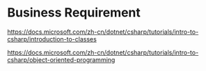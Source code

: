 ﻿# Business Requirement
https://docs.microsoft.com/zh-cn/dotnet/csharp/tutorials/intro-to-csharp/introduction-to-classes

https://docs.microsoft.com/zh-cn/dotnet/csharp/tutorials/intro-to-csharp/object-oriented-programming